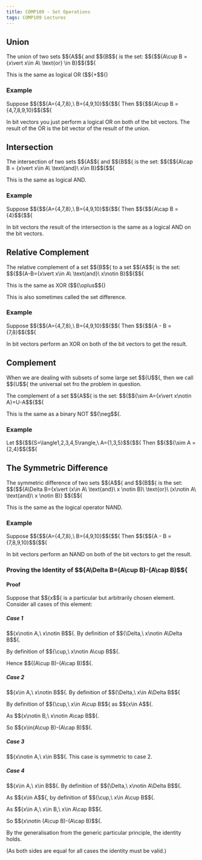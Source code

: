 ```yaml
---
title: COMP109 - Set Operations
tags: COMP109 Lectures
---
```

## Union
The union of two sets $${A$${ and $${B$${ is the set: 
$${$${A\cup B = \{x\vert x\in A\ \text{or} \in B\}$${$${

This is the same as logical OR ($${+$${)

### Example  
Suppose
$${$${A=\{4,7,8\},\ B=\{4,9,10\}$${$${ 
Then
$${$${A\cup B = \{4,7,8,9,10\}$${$${

In bit vectors you just perform a logical OR on both of the bit vectors. The result of the OR is the bit vector of the result of the union.

## Intersection
The intersection of two sets $${A$${ and $${B$${ is the set:
$${$${A\cap B = \{x\vert x\in A\ \text{and}\ x\in B\}$${$${

This is the same as logical AND.

### Example
Suppose
$${$${A=\{4,7,8\},\ B=\{4,9,10\}$${$${ 
Then
$${$${A\cap B = \{4\}$${$${

In bit vectors the result of the intersection is the same as a logical AND on the bit vectors.

## Relative Complement
The relative complement of a set $${B$${ to a set $${A$${ is the set:
$${$${A-B=\{x\vert x\in A\ \text{and}\ x\notin B\}$${$${

This is the same as XOR ($${\oplus$${)

This is also sometimes called the set difference.
### Example  
Suppose
$${$${A=\{4,7,8\},\ B=\{4,9,10\}$${$${ 
Then
$${$${A - B = \{7,8\}$${$${

In bit vectors perform an XOR on both of the bit vectors to get the result.

## Complement
When we are dealing with subsets of some large set $${U$${, then we call $${U$${ the universal set fro the problem in question.

The complement of a set $${A$${ is the set:
$${$${\sim A=\{x\vert x\notin A\}=U-A$${$${

This is the same as a binary NOT $${\neg$${.

### Example
Let
$${$${S=\langle1,2,3,4,5\rangle,\ A=\{1,3,5\}$${$${
Then
$${$${\sim A = \{2,4\}$${$${

## The Symmetric Difference
The symmetric difference of two sets $${A$${ and $${B$${ is the set:
$${$${A\Delta B=\{x\vert (x\in A\ \text{and}\ x \notin B)\ \text{or}\ (x\notin A\ \text{and}\ x \notin B)\} $${$${

This is the same as the logical operator NAND.

### Example  
Suppose
$${$${A=\{4,7,8\},\ B=\{4,9,10\}$${$${ 
Then
$${$${A - B = \{7,8,9,10\}$${$${

In bit vectors perform an NAND on both of the bit vectors to get the result.

### Proving the Identity of $${A\Delta B=(A\cup B)-(A\cap B)$${
#### Proof
Suppose that $${x$${ is a particular but arbitrarily chosen element. Consider all cases of this element:

##### Case 1
$${x\notin A,\ x\notin B$${. By definition of $${\Delta,\ x\notin A\Delta B$${.

By definition of $${\cup,\ x\notin A\cup B$${.

Hence $${(A\cup B)-(A\cap B)$${.

##### Case 2
$${x\in A,\ x\notin B$${. By definition of $${\Delta,\ x\in A\Delta B$${

By definition of $${\cup,\ x\in A\cup B$${ as $${x\in A$${. 

As $${x\notin B,\ x\notin A\cap B$${. 

So $${x\in(A\cup B)-(A\cap B)$${.

##### Case 3
$${x\notin A,\ x\in B$${. This case is symmetric to case 2.

##### Case 4
$${x\in A,\ x\in B$${. By definition of $${\Delta,\ x\notin A\Delta B$${.

As $${x\in A$${, by definition of $${\cup,\ x\in A\cup B$${.

As $${x\in A,\ x\in B,\ x\in A\cap B$${.

So $${x\notin (A\cup B)-(A\cap B)$${.

By the generalisation from the generic particular principle, the identity holds.

(As both sides are equal for all cases the identity must be valid.)